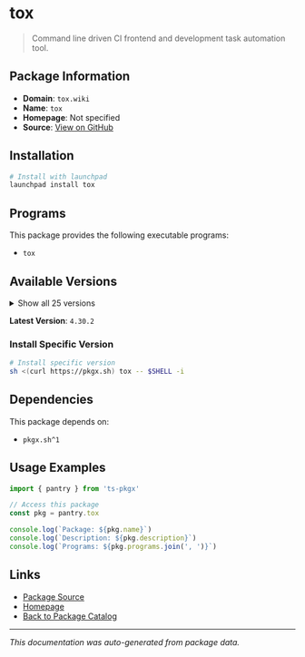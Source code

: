 # tox

> Command line driven CI frontend and development task automation tool.

## Package Information

- **Domain**: `tox.wiki`
- **Name**: `tox`
- **Homepage**: Not specified
- **Source**: [View on GitHub](https://github.com/pkgxdev/pantry/tree/main/projects/tox.wiki/package.yml)

## Installation

```bash
# Install with launchpad
launchpad install tox
```

## Programs

This package provides the following executable programs:

- `tox`

## Available Versions

<details>
<summary>Show all 25 versions</summary>

- `4.30.2`, `4.30.1`, `4.30.0`, `4.29.0`, `4.28.4`
- `4.28.3`, `4.28.2`, `4.28.1`, `4.28.0`, `4.27.0`
- `4.26.0`, `4.25.0`, `4.24.2`, `4.24.1`, `4.24.0`
- `4.23.2`, `4.23.1`, `4.23.0`, `4.22.0`, `4.21.2`
- `4.21.1`, `4.21.0`, `4.20.0`, `4.19.0`, `4.18.1`

</details>

**Latest Version**: `4.30.2`

### Install Specific Version

```bash
# Install specific version
sh <(curl https://pkgx.sh) tox -- $SHELL -i
```

## Dependencies

This package depends on:

- `pkgx.sh^1`

## Usage Examples

```typescript
import { pantry } from 'ts-pkgx'

// Access this package
const pkg = pantry.tox

console.log(`Package: ${pkg.name}`)
console.log(`Description: ${pkg.description}`)
console.log(`Programs: ${pkg.programs.join(', ')}`)
```

## Links

- [Package Source](https://github.com/pkgxdev/pantry/tree/main/projects/tox.wiki/package.yml)
- [Homepage](#)
- [Back to Package Catalog](../../package-catalog.md)

---

*This documentation was auto-generated from package data.*
